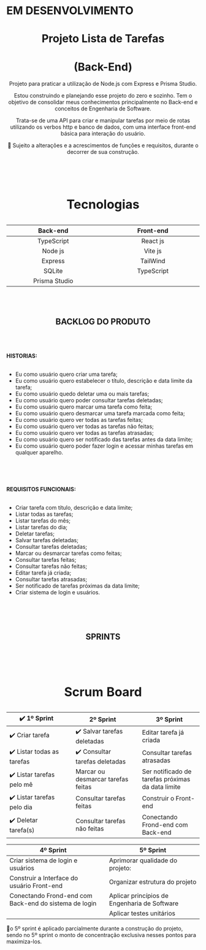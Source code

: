 # EM DESENVOLVIMENTO

<div align="center">

# Projeto Lista de Tarefas

# (Back-End)

Projeto para praticar a utilização de Node.js com Express e Prisma Studio.

Estou construindo e planejando esse projeto do zero e sozinho. Tem o objetivo de consolidar meus conhecimentos principalmente no Back-end e conceitos de Engenharia de Software.

Trata-se de uma API para criar e manipular tarefas por meio de rotas utilizando os verbos http e banco de dados, com uma interface front-end básica para interação do usuário. 

🔹 Sujeito a alterações e a acrescimentos de funções e requisitos, durante o decorrer de sua construção.

</div>

<br><br>

<div align="center">

</div>

<table width="50%" align="center">
      <caption> <h1 align="center">Tecnologias</h1> </caption>	         
       <thead>                      
               <th width="49%" style="text-align:center" colspan="1">Back-end</th>       
               <th></th>         
               <th width="49%" style="text-align:center" colspan="2">Front-end</th>                
       </thead>
       <tbody align="center">          
           <tr>                           
                <td colspan="1">TypeScript</th>  
                <td></th>          
                <td colspan="2">React js</th>                 
           </tr>
           <tr>             
                 <td colspan="1">Node js</th> 
                  <td></th>  
                  <td colspan="2">Vite js</th>                
           </tr>           
            <tr>             
                 <td colspan="1">Express</th> 
                  <td></th>  
                  <td colspan="2">TailWind</th>                
           </tr>           
            <tr>             
                 <td colspan="1">SQLite</th> 
                  <td></th>  
                  <td colspan="2">TypeScript</th>                
           </tr>           
            <tr>             
                 <td colspan="1">Prisma Studio</th> 
                  <td></th>  
                  <td colspan="2"></th>                
           </tr>           
       </tbody>
</table>

<br><br>

<div align="center">

## BACKLOG DO PRODUTO

</div>
<br><br><br>

<strong>
HISTORIAS:
</strong>
<br><br>

- Eu como usuário quero criar uma tarefa;
- Eu como usuário quero estabelecer o título, descrição e data limite da tarefa;
- Eu como usuário quedo deletar uma ou mais tarefas;
- Eu como usuário quero poder consultar tarefas deletadas;
- Eu como usuário quero marcar uma tarefa como feita;
- Eu como usuário quero desmarcar uma tarefa marcada como feita;
- Eu como usuário quero ver todas as tarefas feitas;
- Eu como usuário quero ver todas as tarefas não feitas;
- Eu como usuário quero ver todas as tarefas atrasadas;
- Eu como usuário quero ser notificado das tarefas antes
  da data limite;
- Eu como usuário quero poder fazer login e acessar minhas
  tarefas em qualquer aparelho.

<br><br><br>

<strong>
REQUISITOS FUNCIONAIS:
</strong>
<br><br>

- Criar tarefa com título, descrição e data limite;
- Listar todas as tarefas;
- Listar tarefas do mês;
- Listar tarefas do dia;
- Deletar tarefas;
- Salvar tarefas deletadas;
- Consultar tarefas deletadas;
- Marcar ou desmarcar tarefas como feitas;
- Consultar tarefas feitas;
- Consultar tarefas não feitas;
- Editar tarefa já criada;
- Consultar tarefas atrasadas;
- Ser notificado de tarefas próximas da data limite;
- Criar sistema de login e usuários.

<br><br><br>

<div align="center">

## SPRINTS

</div>

<br><br>

<table width="100%" align="center">
      <caption> <h1 align="center">Scrum Board</h1> </caption>	         
       <thead>                      
               <th width="32%" style="text-align:center" colspan="1">✔️ 1º Sprint</th>       
               <th></th>         
               <th width="32%" style="text-align:center" colspan="2">2º Sprint</th>  
               <th></th> 
               <th width="32%" style="text-align:center" colspan="3">3º Sprint</th>    
       </thead>
       <tbody>          
           <tr>                           
                <td colspan="1">✔️ Criar tarefa</th>  
                <td></th>          
                <td colspan="2">✔️ Salvar tarefas deletadas</th>  
                <td></th> 
                 <td colspan="3">Editar tarefa já criada</td>
           </tr>
           <tr>             
                 <td colspan="1">✔️ Listar todas as tarefas</th> 
                  <td></th>  
                  <td colspan="2">✔️ Consultar tarefas deletadas</th>
                  <td></th> 
                 <td colspan="3">Consultar tarefas atrasadas</td>
           </tr>
           <tr>             
                <td colspan="1">✔️ Listar tarefas pelo mê</th> 
                 <td></th>  
                 <td colspan="2">Marcar ou desmarcar tarefas feitas</th>
                 <td></th> 
                 <td colspan="3">Ser notificado de tarefas próximas da data limite</td>
           </tr>           
           <tr>             
                 <td colspan="1">✔️ Listar tarefas pelo dia</th> 
                  <td></th>    
                  <td colspan="2">Consultar tarefas feitas</th>
                  <td></th> 
                 <td colspan="3">Construir o Front-end</td>
           </tr>
           <tr>             
                 <td colspan="1">✔️ Deletar tarefa(s)</th> 
                  <td></th>  
                  <td colspan="2">Consultar tarefas não feitas</th>
                  <td></th>  
                 <td colspan="3">Conectando Frond-end com Back-end</td>
           </tr>
       </tbody>

</table>

<table width="66%" align="center">          
       <thead>                      
               <th width="49%" style="text-align:center" colspan="4">4º Sprint</th>       
               <th></th>         
               <th width="49%" style="text-align:center" colspan="4">5º Sprint</th>  
               <!-- <th></th> 
               <th width="32%" style="text-align:center" colspan="6">6º Sprint</th>     -->
       </thead>
       <tbody>          
           <tr>                           
                <td colspan="4">Criar sistema de login e usuários </th>  
                <td></th>          
                <td colspan="5">Aprimorar qualidade do projeto:</th>  
                <!-- <td></th> 
                 <td colspan="6">Editar tarefa já criada</td> -->
           </tr>
           <tr>             
                 <td colspan="4">Construir a Interface do usuário Front-end</th> 
                  <td></th>  
                  <td colspan="5">Organizar estrutura do projeto</th>
                  <!-- <td></th> 
                 <td colspan="6">Consultar tarefas deletadas</td> -->
           </tr>
           <tr>             
                <td colspan="4">Conectando Frond-end com Back-end do sistema de login</th> 
                 <td></th>  
                 <td colspan="5">Aplicar princípios de Engenharia de Software</th>
                 <!-- <td></th> 
                 <td colspan="6"></td> -->
           </tr>           
           <tr>             
                 <td colspan="4"></th> 
                  <td></th>    
                  <td colspan="5">Aplicar testes unitários</th>
                  <!-- <td></th> 
                 <td colspan="6"></td> -->
           </tr>
           <!-- <tr>              -->
                 <!-- <td colspan="4"></th>  -->
                  <!-- <td></th>  
                  <td colspan="5"></th>
                  <td></th>  
                 <td colspan="6"></td> -->
           <!-- </tr> -->
       </tbody>

</table>

🔹o 5º sprint é aplicado parcialmente durante a construção do projeto, sendo no 5º sprint o monto de concentração exclusiva nesses pontos para maximiza-los.
